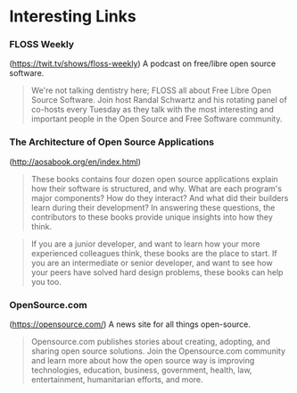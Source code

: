 # Interesting Links

### FLOSS Weekly
(https://twit.tv/shows/floss-weekly)
A podcast on free/libre open source software.
>We're not talking dentistry here; FLOSS all about Free Libre Open Source Software. Join host Randal Schwartz and his rotating panel of co-hosts every Tuesday as they talk with the most interesting and important people in the Open Source and Free Software community.

### The Architecture of Open Source Applications
(http://aosabook.org/en/index.html)
>These books contains four dozen open source applications explain how their software is structured, and why. What are each program's major components? How do they interact? And what did their builders learn during their development? In answering these questions, the contributors to these books provide unique insights into how they think.

>If you are a junior developer, and want to learn how your more experienced colleagues think, these books are the place to start. If you are an intermediate or senior developer, and want to see how your peers have solved hard design problems, these books can help you too.

### OpenSource.com
(https://opensource.com/)
A news site for all things open-source.
>Opensource.com publishes stories about creating, adopting, and sharing open source solutions. Join the Opensource.com community and learn more about how the open source way is improving technologies, education, business, government, health, law, entertainment, humanitarian efforts, and more.

